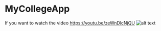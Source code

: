 # MyCollegeApp
If you want to watch the video https://youtu.be/zeWnDlcNjQU
![alt text](http://abdulazizahwan.blog.unnes.ac.id/wp-content/uploads/sites/3025/2019/06/MyCollegeDashboard.png|width=100)
